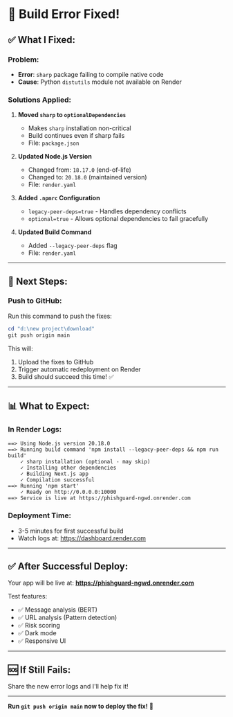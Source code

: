 # 🔧 Build Error Fixed!

## ✅ What I Fixed:

### Problem:
- **Error**: `sharp` package failing to compile native code
- **Cause**: Python `distutils` module not available on Render

### Solutions Applied:

1. **Moved `sharp` to `optionalDependencies`**
   - Makes `sharp` installation non-critical
   - Build continues even if sharp fails
   - File: `package.json`

2. **Updated Node.js Version**
   - Changed from: `18.17.0` (end-of-life)
   - Changed to: `20.18.0` (maintained version)
   - File: `render.yaml`

3. **Added `.npmrc` Configuration**
   - `legacy-peer-deps=true` - Handles dependency conflicts
   - `optional=true` - Allows optional dependencies to fail gracefully

4. **Updated Build Command**
   - Added `--legacy-peer-deps` flag
   - File: `render.yaml`

---

## 🚀 Next Steps:

### Push to GitHub:

Run this command to push the fixes:

```powershell
cd "d:\new project\download"
git push origin main
```

This will:
1. Upload the fixes to GitHub
2. Trigger automatic redeployment on Render
3. Build should succeed this time! ✅

---

## 📊 What to Expect:

### In Render Logs:
```
==> Using Node.js version 20.18.0
==> Running build command 'npm install --legacy-peer-deps && npm run build'
    ✓ sharp installation (optional - may skip)
    ✓ Installing other dependencies
    ✓ Building Next.js app
    ✓ Compilation successful
==> Running 'npm start'
    ✓ Ready on http://0.0.0.0:10000
==> Service is live at https://phishguard-ngwd.onrender.com
```

### Deployment Time:
- 3-5 minutes for first successful build
- Watch logs at: https://dashboard.render.com

---

## ✅ After Successful Deploy:

Your app will be live at:
**https://phishguard-ngwd.onrender.com**

Test features:
- ✅ Message analysis (BERT)
- ✅ URL analysis (Pattern detection)
- ✅ Risk scoring
- ✅ Dark mode
- ✅ Responsive UI

---

## 🆘 If Still Fails:

Share the new error logs and I'll help fix it!

---

**Run `git push origin main` now to deploy the fix!** 🚀
